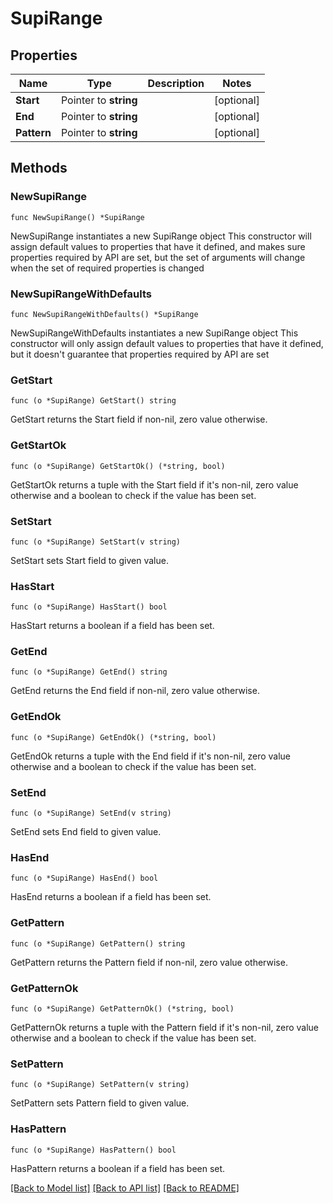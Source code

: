 # SupiRange

## Properties

Name | Type | Description | Notes
------------ | ------------- | ------------- | -------------
**Start** | Pointer to **string** |  | [optional] 
**End** | Pointer to **string** |  | [optional] 
**Pattern** | Pointer to **string** |  | [optional] 

## Methods

### NewSupiRange

`func NewSupiRange() *SupiRange`

NewSupiRange instantiates a new SupiRange object
This constructor will assign default values to properties that have it defined,
and makes sure properties required by API are set, but the set of arguments
will change when the set of required properties is changed

### NewSupiRangeWithDefaults

`func NewSupiRangeWithDefaults() *SupiRange`

NewSupiRangeWithDefaults instantiates a new SupiRange object
This constructor will only assign default values to properties that have it defined,
but it doesn't guarantee that properties required by API are set

### GetStart

`func (o *SupiRange) GetStart() string`

GetStart returns the Start field if non-nil, zero value otherwise.

### GetStartOk

`func (o *SupiRange) GetStartOk() (*string, bool)`

GetStartOk returns a tuple with the Start field if it's non-nil, zero value otherwise
and a boolean to check if the value has been set.

### SetStart

`func (o *SupiRange) SetStart(v string)`

SetStart sets Start field to given value.

### HasStart

`func (o *SupiRange) HasStart() bool`

HasStart returns a boolean if a field has been set.

### GetEnd

`func (o *SupiRange) GetEnd() string`

GetEnd returns the End field if non-nil, zero value otherwise.

### GetEndOk

`func (o *SupiRange) GetEndOk() (*string, bool)`

GetEndOk returns a tuple with the End field if it's non-nil, zero value otherwise
and a boolean to check if the value has been set.

### SetEnd

`func (o *SupiRange) SetEnd(v string)`

SetEnd sets End field to given value.

### HasEnd

`func (o *SupiRange) HasEnd() bool`

HasEnd returns a boolean if a field has been set.

### GetPattern

`func (o *SupiRange) GetPattern() string`

GetPattern returns the Pattern field if non-nil, zero value otherwise.

### GetPatternOk

`func (o *SupiRange) GetPatternOk() (*string, bool)`

GetPatternOk returns a tuple with the Pattern field if it's non-nil, zero value otherwise
and a boolean to check if the value has been set.

### SetPattern

`func (o *SupiRange) SetPattern(v string)`

SetPattern sets Pattern field to given value.

### HasPattern

`func (o *SupiRange) HasPattern() bool`

HasPattern returns a boolean if a field has been set.


[[Back to Model list]](../README.md#documentation-for-models) [[Back to API list]](../README.md#documentation-for-api-endpoints) [[Back to README]](../README.md)



